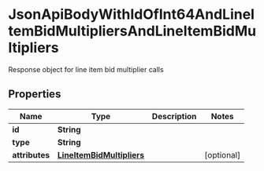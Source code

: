 

# JsonApiBodyWithIdOfInt64AndLineItemBidMultipliersAndLineItemBidMultipliers

Response object for line item bid multiplier calls

## Properties

| Name | Type | Description | Notes |
|------------ | ------------- | ------------- | -------------|
|**id** | **String** |  |  |
|**type** | **String** |  |  |
|**attributes** | [**LineItemBidMultipliers**](LineItemBidMultipliers.md) |  |  [optional] |



